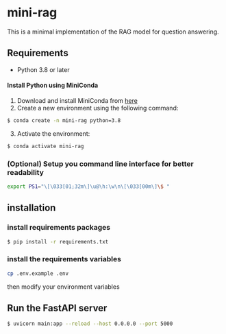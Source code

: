 # mini-rag

This is a minimal implementation of the RAG model for question answering.

## Requirements

- Python 3.8 or later

#### Install Python using MiniConda

1) Download and install MiniConda from [here](https://docs.anaconda.com/free/miniconda/#quick-command-line-install)
2) Create a new environment using the following command:
```bash
$ conda create -n mini-rag python=3.8
```
3) Activate the environment:
```bash
$ conda activate mini-rag
```

### (Optional) Setup you command line interface for better readability

```bash
export PS1="\[\033[01;32m\]\u@\h:\w\n\[\033[00m\]\$ "
```


## installation

### install requirements packages
```bash 
$ pip install -r requirements.txt 
```

### install the requirements variables  
```bash 
cp .env.example .env 
```
then modify your environment variables

## Run the FastAPI server

```bash
$ uvicorn main:app --reload --host 0.0.0.0 --port 5000
```
